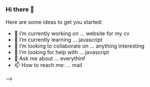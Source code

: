 ### Hi there 👋

Here are some ideas to get you started:

- 🔭 I’m currently working on ... website for my cv   
- 🌱 I’m currently learning ... javascript
- 👯 I’m looking to collaborate on ... anything interesting
- 🤔 I’m looking for help with ... javascript
- 💬 Ask me about ... everythinf
- 📫 How to reach me: ... mail 

-->
